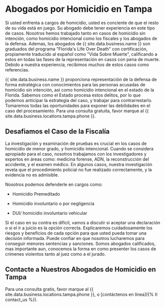 # Abogados por Homicidio en Tampa

Si usted enfrenta a cargos de homicidio, usted es conciente de que el resto de su vida está en juego. Su abogado debe tener experiencia en este tipo de casos. Nosotros hemos trabajado tanto en casos de homicidio sin intención, como homicidio intencional como los fiscales y los abogados de la defensa. Ademas, los abogados de {{ site.data.business.name }} son graduados del programa "Florida's Life Over Death" con certificación, propiamente traducido al español como "Vida Sobre Muerte", calificando a estos en todas las fases de la representación en casos con pena de muerte. Debido a nuestra experiencia, recibimos muchos de estos casos como referencias.

{{ site.data.business.name }} proporciona representación de la defensa de forma estratégica con conocimientos para las personas acusadas de homicidio sin intención, así como homicidio intencional en el estado de la Florida. Sabemos como el Estado procesa estos delitos, por lo que podemos anticipar la estrategia del caso, y trabajar para contrarrestarlo. Tomaremos todas las oportunidades para exponer las debilidades en el caso del procesamiento. Para una consulta gratuita, favor marque al {{ site.data.business.locations.tampa.phone }}.

## Desafiamos el Caso de la Fiscalía

La investigación y examinación de pruebas es crucial en los casos de homicidio de menor grado, y homicidio intencional. Cuando se considera apropiado para el caso, nosotros trabajamos con los investigadores y expertos en áreas como: medicina forense, ADN, la reconstrucción del accidente, y el examen médico. En algunos casos, nuestra investigación revela que el procedimiento policial no fue realizado correctamente, y la evidencia no es admisible.

Nosotros podemos defenderle en cargos como:

* Homicidio Premeditado

* Homicidio involuntario o por negligencia

* DUI/ homicidio involuntario vehicular

Si el caso en su contra es díficil, vamos a discutir si aceptar una declaración o si el ir a juicio es la opción correcta. Explicaremos cuidadosamente los riesgos y beneficios de cada opción para que usted pueda tomar una decisión informada. Puede confiar en que nosotros lucharemos para conseguir menores sentencias y sanciones. Somos abogados calificados, mas importante aun, conocemos la forma en como presenter los casos de crímenes violentos tanto al juez como a el jurado.

## Contacte a Nuestros Abogados de Homicidio en Tampa

Para una consulta gratis, favor marque al {{ site.data.business.locations.tampa.phone }}, o [contáctenos en línea]({% tl contact_us %}).
